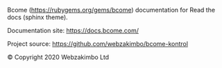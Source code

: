 Bcome (https://rubygems.org/gems/bcome) documentation for Read the docs (sphinx theme).

Documentation site: https://docs.bcome.com/

Project source: https://github.com/webzakimbo/bcome-kontrol

© Copyright 2020 Webzakimbo Ltd
